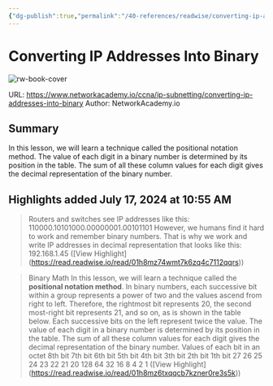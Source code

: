 ```yaml
---
{"dg-publish":true,"permalink":"/40-references/readwise/converting-ip-addresses-into-binary/","tags":["rw/articles"]}
---
```


# Converting IP Addresses Into Binary

![rw-book-cover](https://cdn.networkacademy.io/sites/default/files/2022-04/converting-ip-addresses-to-binary.png)
  
URL: https://www.networkacademy.io/ccna/ip-subnetting/converting-ip-addresses-into-binary
Author: NetworkAcademy.io

## Summary

In this lesson, we will learn a technique called the positional notation method. The value of each digit in a binary number is determined by its position in the table. The sum of all these column values for each digit gives the decimal representation of the binary number.

## Highlights added July 17, 2024 at 10:55 AM
>Routers and switches see IP addresses like this:
>110000.10101000.00000001.00101101
>However, we humans find it hard to work and remember binary numbers. That is why we work and write IP addresses in decimal representation that looks like this:
>192.168.1.45 ([View Highlight] (https://read.readwise.io/read/01h8mz74wmt7k6zq4c7112qqrs))


>Binary Math
>In this lesson, we will learn a technique called the **positional notation method**. In binary numbers, each successive bit within a group represents a power of two and the values ascend from right to left. Therefore, the rightmost bit represents 20, the second most-right bit represents 21, and so on, as is shown in the table below. Each successive bits on the left represent twice the value. The value of each digit in a binary number is determined by its position in the table. The sum of all these column values for each digit gives the decimal representation of the binary number.
>Values of each bit in an octet
>8th bit
>7th bit
>6th bit
>5th bit
>4th bit
>3th bit
>2th bit
>1th bit
>27
>26
>25
>24
>23
>22
>21
>20
>128
>64
>32
>16
>8
>4
>2
>1 ([View Highlight] (https://read.readwise.io/read/01h8mz6txqqcb7kzner0re3s5k))


